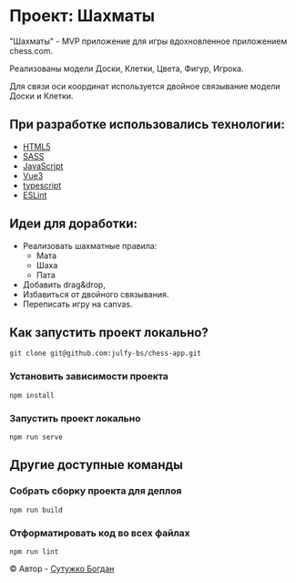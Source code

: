 # Проект: Шахматы

"Шахматы" - MVP приложение для игры вдохновленное приложением chess.com.

Реализованы модели Доски, Клетки, Цвета, Фигур, Игрока. 

Для связи оси координат используется двойное связывание модели Доски и Клетки.


## При разработке использовались технологии:
- [HTML5][html]
- [SASS][sass]
- [JavaScript][js]
- [Vue3][vue]
- [typescript][ts]
- [ESLint][es-lint]

## Идеи для доработки:
- Реализовать шахматные правила:
    + Мата
    + Шаха
    + Пата
- Добавить drag&drop,
- Избавиться от двойного связывания.
- Переписать игру на canvas.

## Как запустить проект локально?

```
git clone git@github.com:julfy-bs/chess-app.git
```
### Установить зависимости проекта

```
npm install
```

### Запустить проект локально

```
npm run serve
```

## Другие доступные команды

### Собрать сборку проекта для деплоя

```
npm run build
```

### Отформатировать код во всех файлах

```
npm run lint
```

&copy; Автор - [Сутужко Богдан][author-portfolio]

[//]: # 'Общие переменные автора'
[author-portfolio]: https://julfy-bs.github.io/portfolio/

[//]: # 'Переменные используемых технологий'
[html]: https://html5.org/
[sass]: https://sass-lang.com/
[js]: https://www.javascript.com/
[vue]: https://vuejs.org/
[ts]: https://www.typescriptlang.org/
[es-lint]: https://eslint.org/
